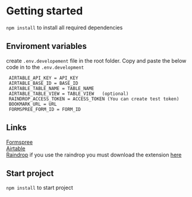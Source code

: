 # Getting started

`npm install` to install all required dependencies

## Enviroment variables

create `.env.developement` file in the root folder. Copy and paste the below code in to the `.env.development`

    
     AIRTABLE_API_KEY = API_KEY
     AIRTABLE_BASE_ID = BASE_ID
     AIRTABLE_TABLE_NAME = TABLE_NAME
     AIRTABLE_TABLE_VIEW = TABLE_VIEW   (optional)
     RAINDROP_ACCESS_TOKEN = ACCESS_TOKEN (You can create test token)
     BOOKMARK_URL = URL
     FORMSPREE_FORM_ID = FORM_ID
    

## Links

   [Formspree](https://formspree.io/) <br/>
   [Airtable](https://airtable.com/) <br/>
   [Raindrop](https://raindrop.io/) if you use the raindrop you must download the extension [here](https://raindrop.io/download)
   
   
## Start project
   
`npm install` to start project
